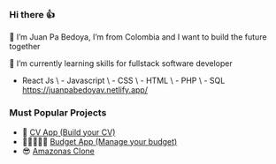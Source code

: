 ### Hi there 👍
🙋 I’m Juan Pa Bedoya, I’m from Colombia and I want to build the future together

🌱 I’m currently learning skills for fullstack software developer

- React Js \ - Javascript \ - CSS \ - HTML \  - PHP \ - SQL
https://juanpabedoyav.netlify.app/

### Must Popular Projects
 - 🌮 [CV App (Build your CV)](https://github.com/Juanpabedoyav/Cv-App)
 - 🧑🏻‍🤝‍🧑🏻 [Budget App (Manage your budget)](https://github.com/Juanpabedoyav/budget-app)
 - 😎 [Amazonas Clone](https://github.com/Juanpabedoyav/sprint3)

